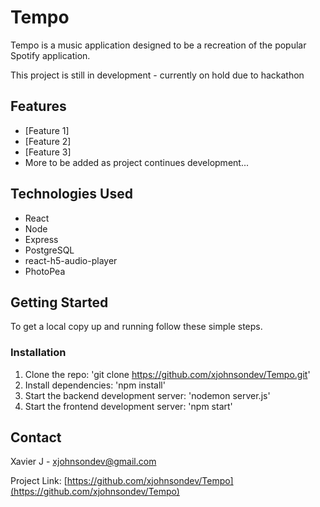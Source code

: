 # Tempo

Tempo is a music application designed to be a recreation of the popular Spotify application. 

This project is still in development - currently on hold due to hackathon

## Features

- [Feature 1]
- [Feature 2]
- [Feature 3]
- More to be added as project continues development...

## Technologies Used

- React
- Node
- Express
- PostgreSQL
- react-h5-audio-player
- PhotoPea

## Getting Started

To get a local copy up and running follow these simple steps.

### Installation

1. Clone the repo: 'git clone https://github.com/xjohnsondev/Tempo.git'
2. Install dependencies: 'npm install'
3. Start the backend development server: 'nodemon server.js'
4. Start the frontend development server: 'npm start'


## Contact

Xavier J - xjohnsondev@gmail.com

Project Link: [https://github.com/xjohnsondev/Tempo](https://github.com/xjohnsondev/Tempo)